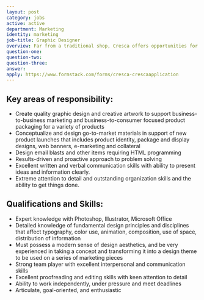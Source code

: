 ```yaml
---
layout: post
category: jobs
active: active
department: Marketing
identity: marketing
job-title: Graphic Designer
overview: Far from a traditional shop, Cresca offers opportunities for a skilled graphic artist in a multitude of areas. Artwork constructions and deconstructions designed to make our clients look good (and in turn be successful) are the norm. Candidates must be able to provide portfolio of creative work demonstrating conceptual ability and design sense for both print and interactive work.
question-one:
question-two:
question-three:
answer:
apply: https://www.formstack.com/forms/cresca-crescaapplication
---
```


## Key areas of responsibility:
- Create quality graphic design and creative artwork to support business-to-business marketing and business-to-consumer focused product packaging for a variety of products
- Conceptualize and design go-to-market materials in support of new product launches that includes product identity, package and display designs, web banners, e-marketing and collateral
- Design email blasts and other items requiring HTML programming
- Results-driven and proactive approach to problem solving
- Excellent written and verbal communication skills with ability to present ideas and information clearly.
- Extreme attention to detail and outstanding organization skills and the ability to get things done.

## Qualifications and Skills:
- Expert knowledge with Photoshop, Illustrator, Microsoft Office
- Detailed knowledge of fundamental design principles and disciplines that affect typography, color use, animation, composition, use of space, distribution of information
- Must possess a modern sense of design aesthetics, and be very experienced in taking a concept and transforming it into a design theme to be used on a series of marketing pieces
- Strong team player with excellent interpersonal and communication skills
- Excellent proofreading and editing skills with keen attention to detail
- Ability to work independently, under pressure and meet deadlines
- Articulate, goal-oriented, and enthusiastic 
